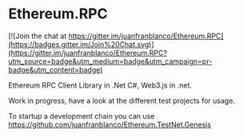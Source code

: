 # Ethereum.RPC

[![Join the chat at https://gitter.im/juanfranblanco/Ethereum.RPC](https://badges.gitter.im/Join%20Chat.svg)](https://gitter.im/juanfranblanco/Ethereum.RPC?utm_source=badge&utm_medium=badge&utm_campaign=pr-badge&utm_content=badge)

Ethereum RPC Client Library in .Net C#, Web3.js in .net.

Work in progress, have a look at the different test projects for usage. 

To startup a development chain you can use https://github.com/juanfranblanco/Ethereum.TestNet.Genesis
